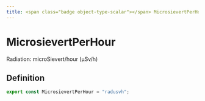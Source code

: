 ```yaml
---
title: <span class="badge object-type-scalar"></span> MicrosievertPerHour
---
```

# <span class="badge object-type-scalar"></span> MicrosievertPerHour

Radiation: microSievert/hour (µSv/h)

## Definition

```typescript
export const MicrosievertPerHour = "radusvh";

```
